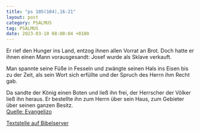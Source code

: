 ```yaml
---
title: "ps 105(104),16-21"
layout: post
category: PSALMUS
tag: PSALMUS
date: 2023-03-10 08:00:04 +0100
---
```

Er rief den Hunger ins Land,
entzog ihnen allen Vorrat an Brot.
Doch hatte er ihnen einen Mann vorausgesandt:
Josef wurde als Sklave verkauft.

Man spannte seine Füße in Fesseln
und zwängte seinen Hals ins Eisen
bis zu der Zeit, als sein Wort sich erfüllte
und der Spruch des Herrn ihm Recht gab.<!--more-->

Da sandte der König einen Boten und ließ ihn frei,
der Herrscher der Völker ließ ihn heraus.
Er bestellte ihn zum Herrn über sein Haus,
zum Gebieter über seinen ganzen Besitz.<br>
[Quelle: Evangelizo](https://evangeliumtagfuertag.org/DE/gospel)

[Textstelle auf Bibelserver](https://www.bibleserver.com/EU/ps105(104),16-21)
